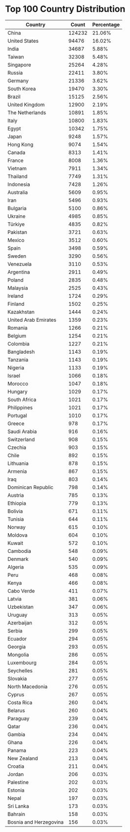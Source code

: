 # Top 100 Country Distribution
| Country | Count | Percentage |
|----|----|----|
| China | 124232 | 21.06% |
| United States | 94476 | 16.02% |
| India | 34687 | 5.88% |
| Taiwan | 32308 | 5.48% |
| Singapore | 25264 | 4.28% |
| Russia | 22411 | 3.80% |
| Germany | 21336 | 3.62% |
| South Korea | 19470 | 3.30% |
| Brazil | 15125 | 2.56% |
| United Kingdom | 12900 | 2.19% |
| The Netherlands | 10891 | 1.85% |
| Italy | 10800 | 1.83% |
| Egypt | 10342 | 1.75% |
| Japan | 9248 | 1.57% |
| Hong Kong | 9074 | 1.54% |
| Canada | 8313 | 1.41% |
| France | 8008 | 1.36% |
| Vietnam | 7911 | 1.34% |
| Thailand | 7749 | 1.31% |
| Indonesia | 7428 | 1.26% |
| Australia | 5609 | 0.95% |
| Iran | 5496 | 0.93% |
| Bulgaria | 5100 | 0.86% |
| Ukraine | 4985 | 0.85% |
| Türkiye | 4835 | 0.82% |
| Pakistan | 3721 | 0.63% |
| Mexico | 3512 | 0.60% |
| Spain | 3498 | 0.59% |
| Sweden | 3290 | 0.56% |
| Venezuela | 3110 | 0.53% |
| Argentina | 2911 | 0.49% |
| Poland | 2835 | 0.48% |
| Malaysia | 2525 | 0.43% |
| Ireland | 1724 | 0.29% |
| Finland | 1502 | 0.25% |
| Kazakhstan | 1444 | 0.24% |
| United Arab Emirates | 1359 | 0.23% |
| Romania | 1266 | 0.21% |
| Belgium | 1254 | 0.21% |
| Colombia | 1227 | 0.21% |
| Bangladesh | 1143 | 0.19% |
| Tanzania | 1143 | 0.19% |
| Nigeria | 1133 | 0.19% |
| Israel | 1066 | 0.18% |
| Morocco | 1047 | 0.18% |
| Hungary | 1029 | 0.17% |
| South Africa | 1021 | 0.17% |
| Philippines | 1021 | 0.17% |
| Portugal | 1010 | 0.17% |
| Greece | 978 | 0.17% |
| Saudi Arabia | 916 | 0.16% |
| Switzerland | 908 | 0.15% |
| Czechia | 903 | 0.15% |
| Chile | 892 | 0.15% |
| Lithuania | 878 | 0.15% |
| Armenia | 867 | 0.15% |
| Iraq | 803 | 0.14% |
| Dominican Republic | 798 | 0.14% |
| Austria | 785 | 0.13% |
| Ethiopia | 779 | 0.13% |
| Bolivia | 671 | 0.11% |
| Tunisia | 644 | 0.11% |
| Norway | 615 | 0.10% |
| Moldova | 604 | 0.10% |
| Kuwait | 572 | 0.10% |
| Cambodia | 548 | 0.09% |
| Denmark | 540 | 0.09% |
| Algeria | 535 | 0.09% |
| Peru | 468 | 0.08% |
| Kenya | 466 | 0.08% |
| Cabo Verde | 411 | 0.07% |
| Latvia | 381 | 0.06% |
| Uzbekistan | 347 | 0.06% |
| Uruguay | 313 | 0.05% |
| Azerbaijan | 312 | 0.05% |
| Serbia | 299 | 0.05% |
| Ecuador | 294 | 0.05% |
| Georgia | 293 | 0.05% |
| Mongolia | 286 | 0.05% |
| Luxembourg | 284 | 0.05% |
| Seychelles | 281 | 0.05% |
| Slovakia | 277 | 0.05% |
| North Macedonia | 276 | 0.05% |
| Cyprus | 267 | 0.05% |
| Costa Rica | 260 | 0.04% |
| Belarus | 260 | 0.04% |
| Paraguay | 239 | 0.04% |
| Qatar | 236 | 0.04% |
| Gambia | 234 | 0.04% |
| Ghana | 226 | 0.04% |
| Panama | 223 | 0.04% |
| New Zealand | 213 | 0.04% |
| Croatia | 211 | 0.04% |
| Jordan | 206 | 0.03% |
| Palestine | 202 | 0.03% |
| Estonia | 202 | 0.03% |
| Nepal | 197 | 0.03% |
| Sri Lanka | 173 | 0.03% |
| Bahrain | 158 | 0.03% |
| Bosnia and Herzegovina | 156 | 0.03% |
